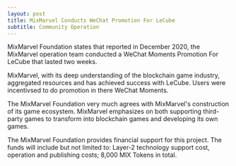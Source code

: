 ```yaml
---
layout: post
title: MixMarvel Conducts WeChat Promotion For LeCube
subtitle: Community Operation 
---
```


MixMarvel Foundation states that reported in December 2020, the MixMarvel operation team conducted a WeChat Moments Promotion For LeCube that lasted two weeks. 

MixMarvel, with its deep understanding of the blockchain game industry, aggregated resources and has achieved success with LeCube. Users were incentivsed to do promotion in there WeChat Moments.  

The MixMarvel Foundation very much agrees with MixMarvel's construction of its game ecosystem. MixMarvel emphasizes on both supporting third-party games to transform into blockchain games and developing its own games. 

The MixMarvel Foundation provides financial support for this project. The funds will include but not limited to: Layer-2 technology support cost, operation and publishing costs; 8,000 MIX Tokens in total. 


